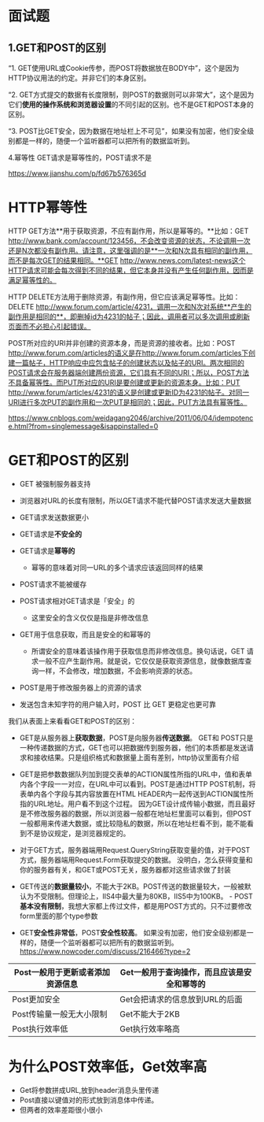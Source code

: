 # 面试题

## 1.GET和POST的区别

“1. GET使用URL或Cookie传参，而POST将数据放在BODY中”，这个是因为HTTP协议用法的约定。并非它们的本身区别。

“2. GET方式提交的数据有长度限制，则POST的数据则可以非常大”，这个是因为它们**使用的操作系统和浏览器设置**的不同引起的区别。也不是GET和POST本身的区别。

“3. POST比GET安全，因为数据在地址栏上不可见”，如果没有加密，他们安全级别都是一样的，随便一个监听器都可以把所有的数据监听到。

4.幂等性 GET请求是幂等性的，POST请求不是

https://www.jianshu.com/p/fd67b576365d

# HTTP幂等性

HTTP GET方法**用于获取资源，不应有副作用，所以是幂等的。**比如：GET http://www.bank.com/account/123456，不会改变资源的状态，不论调用一次还是N次都没有副作用。请注意，这里强调的是**一次和N次具有相同的副作用，而不是每次GET的结果相同。**GET http://www.news.com/latest-news这个HTTP请求可能会每次得到不同的结果，但它本身并没有产生任何副作用，因而是满足幂等性的。

HTTP DELETE方法用于删除资源，有副作用，但它应该满足幂等性。比如：DELETE http://www.forum.com/article/4231，调用一次和N次对系统**产生的副作用是相同的**，即删掉id为4231的帖子；因此，调用者可以多次调用或刷新页面而不必担心引起错误。

POST所对应的URI并非创建的资源本身，而是资源的接收者。比如：POST http://www.forum.com/articles的语义是在http://www.forum.com/articles下创建一篇帖子，HTTP响应中应包含帖子的创建状态以及帖子的URI。两次相同的POST请求会在服务器端创建两份资源，它们具有不同的URI；所以，POST方法不具备幂等性。而PUT所对应的URI是要创建或更新的资源本身。比如：PUT http://www.forum/articles/4231的语义是创建或更新ID为4231的帖子。对同一URI进行多次PUT的副作用和一次PUT是相同的；因此，PUT方法具有幂等性。

https://www.cnblogs.com/weidagang2046/archive/2011/06/04/idempotence.html?from=singlemessage&isappinstalled=0

# GET和POST的区别

- GET 被强制服务器支持

- 浏览器对URL的长度有限制，所以GET请求不能代替POST请求发送大量数据

- GET请求发送数据更小

- GET请求是**不安全的**

- GET请求是**幂等的**

	- 幂等的意味着对同一URL的多个请求应该返回同样的结果
	
- POST请求不能被缓存

- POST请求相对GET请求是「安全」的

	- 这里安全的含义仅仅是指是非修改信息

- GET用于信息获取，而且是安全的和幂等的

	- 所谓安全的意味着该操作用于获取信息而非修改信息。换句话说，GET 请求一般不应产生副作用。就是说，它仅仅是获取资源信息，就像数据库查询一样，不会修改，增加数据，不会影响资源的状态。

- POST是用于修改服务器上的资源的请求

- 发送包含未知字符的用户输入时，POST 比 GET 更稳定也更可靠

我们从表面上来看看GET和POST的区别：

- GET是从服务器上**获取数据**，POST是向服务器**传送数据**。 GET和 POST只是一种传递数据的方式，GET也可以把数据传到服务器，他们的本质都是发送请求和接收结果。只是组织格式和数据量上面有差别，http协议里面有介绍

- GET是把参数数据队列加到提交表单的ACTION属性所指的URL中，值和表单内各个字段一一对应，在URL中可以看到。POST是通过HTTP POST机制，将表单内各个字段与其内容放置在HTML HEADER内一起传送到ACTION属性所指的URL地址。用户看不到这个过程。 因为GET设计成传输小数据，而且最好是不修改服务器的数据，所以浏览器一般都在地址栏里面可以看到，但POST一般都用来传递大数据，或比较隐私的数据，所以在地址栏看不到，能不能看到不是协议规定，是浏览器规定的。

- 对于GET方式，服务器端用Request.QueryString获取变量的值，对于POST方式，服务器端用Request.Form获取提交的数据。 没明白，怎么获得变量和你的服务器有关，和GET或POST无关，服务器都对这些请求做了封装

- GET传送的**数据量较小**，不能大于2KB。POST传送的数据量较大，一般被默认为不受限制。但理论上，IIS4中最大量为80KB，IIS5中为100KB。 - POST**基本没有限制**，我想大家都上传过文件，都是用POST方式的。只不过要修改form里面的那个type参数

- GET**安全性非常低**，POST**安全性较高**。 如果没有加密，他们安全级别都是一样的，随便一个监听器都可以把所有的数据监听到。
  https://www.nowcoder.com/discuss/216466?type=2

| Post一般用于更新或者添加资源信息 | Get一般用于查询操作，而且应该是安全和幂等的 |
| -------------------------------- | ------------------------------------------- |
| Post更加安全                     | Get会把请求的信息放到URL的后面              |
| Post传输量一般无大小限制         | Get不能大于2KB                              |
| Post执行效率低                   | Get执行效率略高                             |

# 为什么POST效率低，Get效率高

- Get将参数拼成URL,放到header消息头里传递
- Post直接以键值对的形式放到消息体中传递。
- 但两者的效率差距很小很小